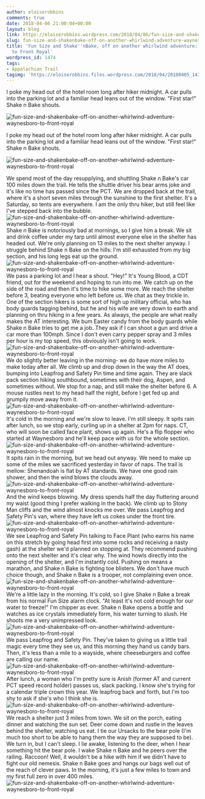 ```yaml
---
author: eloiserobbins
comments: true
date: 2018-04-06 21:00:04+00:00
layout: blog
link: https://eloiserobbins.wordpress.com/2018/04/06/fun-size-and-shakenbake-off-on-another-whirlwind-adventure-waynesboro-to-front-royal/
slug: fun-size-and-shakenbake-off-on-another-whirlwind-adventure-waynesboro-to-front-royal
title: 'Fun Size and Shake''nBake, off on another whirlwind adventure: Waynesboro
  to Front Royal'
wordpress_id: 1474
tags:
- Appalachian Trail
tagimg: 'https://eloiserobbins.files.wordpress.com/2018/04/20180405_143006.jpg'
---
```


I poke my head out of the hotel room long after hiker midnight. A car pulls into the parking lot and a familiar head leans out of the window. "First star!" Shake n Bake shouts. 


![fun-size-and-shakenbake-off-on-another-whirlwind-adventure-waynesboro-to-front-royal](https://eloiserobbins.files.wordpress.com/2018/04/20180405_143006.jpg)
 
I poke my head out of the hotel room long after hiker midnight. A car pulls into the parking lot and a familiar head leans out of the window. "First star!" Shake n Bake shouts. 
 
![fun-size-and-shakenbake-off-on-another-whirlwind-adventure-waynesboro-to-front-royal](https://eloiserobbins.files.wordpress.com/2018/04/20180331_152744.jpg)

We spend most of the day resupplying, and shuttling Shake n Bake's car 100 miles down the trail. He tells the shuttle driver his bear arms joke and it's like no time has passed since the PCT. We are dropped back at the trail, where it's a short seven miles through the sunshine to the first shelter. It's a Saturday, so tents are everywhere. I am the only thru hiker, but still feel like I've stepped back into the bubble.
![fun-size-and-shakenbake-off-on-another-whirlwind-adventure-waynesboro-to-front-royal](https://eloiserobbins.files.wordpress.com/2018/04/20180403_175533.jpg)
Shake n Bake is notoriously bad at mornings, so I give him a break. We sit and drink coffee under my tarp until almost everyone else in the shelter has headed out. We're only planning on 13 miles to the next shelter anyway. I struggle behind Shake n Bake on the hills: I'm still exhausted from my big section,  and his long legs eat up the ground.
![fun-size-and-shakenbake-off-on-another-whirlwind-adventure-waynesboro-to-front-royal](https://eloiserobbins.files.wordpress.com/2018/04/20180401_110045.jpg)
We pass a parking lot and I hear a shout. "Hey!" It's Young Blood, a CDT friend, out for the weekend and hoping to run into me. We catch up on the side of the road and then it's time to hike some more. We reach the shelter before 3, beating everyone who left before us. We chat as they trickle in. One of the section hikers is some sort of high up military official, who has body guards tagging behind, but he and his wife are very down to earth and planning on thru hiking in a few years. As always, the people are what really makes the AT interesting. We bum Easter candy from the body guards while Shake n Bake tries to get me a job. They ask if I can shoot a gun and drive a car more than 100mph. Since I don't even carry pepper spray and 3 miles per hour is my top speed, this obviously isn't going to work.
![fun-size-and-shakenbake-off-on-another-whirlwind-adventure-waynesboro-to-front-royal](https://eloiserobbins.files.wordpress.com/2018/04/20180401_181635.jpg)
We do slightly better leaving in the morning- we do have more miles to make today after all. We climb up and drop down in the way the AT does, bumping into Leapfrog and Safety Pin time and time again. They are slack pack section hiking southbound, sometimes with their dog, Aspen, and sometimes without. We stop for a nap, and still make the shelter before 6. A mouse rustles next to my head half the night, before I get fed up and grumpily move away from it.
![fun-size-and-shakenbake-off-on-another-whirlwind-adventure-waynesboro-to-front-royal](https://eloiserobbins.files.wordpress.com/2018/04/20180401_154718.jpg)
It's cold in the morning and we're slow to leave. I'm still sleepy. It spits rain after lunch, so we stop early, curling up in a shelter at 2pm for naps. CT, who will soon be called face plant, shows up again. He's a flip flopper who started at Waynesboro and he'll keep pace with us for the whole section.
![fun-size-and-shakenbake-off-on-another-whirlwind-adventure-waynesboro-to-front-royal](https://eloiserobbins.files.wordpress.com/2018/04/20180402_184841.jpg)
It spits rain in the morning, but we head out anyway. We need to make up some of the miles we sacrificed yesterday in favor of naps. The trail is mellow: Shenandoah is flat by AT standards. We have one good rain shower, and then the wind blows the clouds away.
![fun-size-and-shakenbake-off-on-another-whirlwind-adventure-waynesboro-to-front-royal](https://eloiserobbins.files.wordpress.com/2018/04/20180404_113400.jpg)
And the wind keeps blowing. My dress spends half the day fluttering around my waist (good thing I prefer walking in the back). We climb up to Stony Man cliffs and the wind almost knocks me over. We pass Leapfrog and Safety Pin's van, where they have left us cokes under the front tire.
![fun-size-and-shakenbake-off-on-another-whirlwind-adventure-waynesboro-to-front-royal](https://eloiserobbins.files.wordpress.com/2018/04/20180404_143926.jpg)
We see Leapfrog and Safety Pin talking to Face Plant (who earns his name on this stretch by going head first into some rocks and receiving a nasty gash) at the shelter we'd planned on stopping at. They recommend pushing onto the next shelter and it's clear why. The wind howls directly into the opening of the shelter, and I'm instantly cold. Pushing on means a marathon, and Shake n Bake is fighting toe blisters. We don't have much choice though, and Shake n Bake is a trooper, not complaining even once.
![fun-size-and-shakenbake-off-on-another-whirlwind-adventure-waynesboro-to-front-royal](https://eloiserobbins.files.wordpress.com/2018/04/20180404_154656.jpg)
We're a little lazy in the morning. It's cold, so I give Shake n Bake a break from his normal Fun Size alarm clock. "At least it's not cold enough for our water to freeze!" I'm chipper as ever. Shake n Bake opens a bottle and watches as ice crystals immediately form, his water turning to slush. He shoots me a very unimpressed look.
![fun-size-and-shakenbake-off-on-another-whirlwind-adventure-waynesboro-to-front-royal](https://eloiserobbins.files.wordpress.com/2018/04/20180405_142900.jpg)
We pass Leapfrog and Safety Pin. They've taken to giving us a little trail magic every time they see us, and this morning they hand us candy bars. Then, it's less than a mile to a wayside, where cheeseburgers and coffee are calling our name. 
![fun-size-and-shakenbake-off-on-another-whirlwind-adventure-waynesboro-to-front-royal](https://eloiserobbins.files.wordpress.com/2018/04/20180405_143008.jpg)
After lunch, a woman who I'm pretty sure is Anish (former AT and current PCT speed record holder) passes us, slack packing. I know she's trying for a calendar triple crown this year. We leapfrog back and forth, but I'm too shy to ask if she's who I think she is.
![fun-size-and-shakenbake-off-on-another-whirlwind-adventure-waynesboro-to-front-royal](https://eloiserobbins.files.wordpress.com/2018/04/20180405_175003.jpg)
We reach a shelter just 3 miles from town. We sit on the porch, eating dinner and watching the sun set. Deer come down and rustle in the leaves behind the shelter, watching us eat. I tie our Ursacks to the bear pole (I'm much too short to be able to hang them the way they are supposed to be). We turn in, but I can't sleep. I lie awake, listening to the deer, when I hear something hit the bear pole. I wake Shake n Bake and he peers over the railing. Raccoon! Well, it wouldn't be a hike with him if we didn't have to fight our old nemesis. Shake n Bake goes and hangs our bags well out of the reach of clever paws. In the morning, it's just a few miles to town and my first full zero in over 400 miles.
![fun-size-and-shakenbake-off-on-another-whirlwind-adventure-waynesboro-to-front-royal](https://eloiserobbins.files.wordpress.com/2018/04/20180405_192713.jpg)
